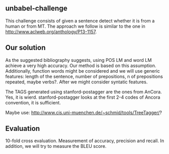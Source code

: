 ## unbabel-challenge
This challenge consists of given a sentence detect whether it is from a human or from MT. The approach we follow is similar to the one in http://www.aclweb.org/anthology/P13-1157.

## Our solution
As the suggested bibliography suggests, using POS LM and word LM achieve a very high accuracy. Our method is based on this assumption. Additionally, function words might be considered and we will use generic features: length of the sentence, number of prepositions, n of prepositions repeated, maybe verbs?. After we might consider syntatic features.

The TAGS generated using stanford-postagger are the ones from AnCora. Yes, it is wierd. stanford-postagger looks at the first 2-4 codes of Ancora convention, it is sufficient.

Maybe use: http://www.cis.uni-muenchen.de/~schmid/tools/TreeTagger/?

## Evaluation
10-fold cross evaluation. Measurement of accuracy, precision and recall. In addition, we will try to measure the BLEU score.

